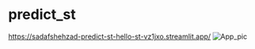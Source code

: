 # predict_st
https://sadafshehzad-predict-st-hello-st-vz1jxo.streamlit.app/
![App_pic](https://user-images.githubusercontent.com/51919281/201265969-93d591b5-8d9a-4262-8ecd-c46973264680.jpg)
